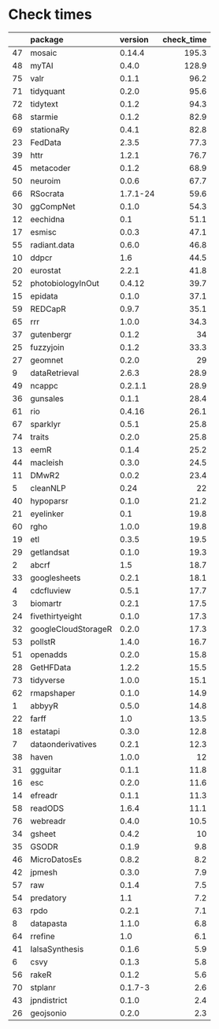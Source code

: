 # Check times

|   |package             |version  | check_time|
|:--|:-------------------|:--------|----------:|
|47 |mosaic              |0.14.4   |      195.3|
|48 |myTAI               |0.4.0    |      128.9|
|75 |valr                |0.1.1    |       96.2|
|71 |tidyquant           |0.2.0    |       95.6|
|72 |tidytext            |0.1.2    |       94.3|
|68 |starmie             |0.1.2    |       82.9|
|69 |stationaRy          |0.4.1    |       82.8|
|23 |FedData             |2.3.5    |       77.3|
|39 |httr                |1.2.1    |       76.7|
|45 |metacoder           |0.1.2    |       68.9|
|50 |neuroim             |0.0.6    |       67.7|
|66 |RSocrata            |1.7.1-24 |       59.6|
|30 |ggCompNet           |0.1.0    |       54.3|
|12 |eechidna            |0.1      |       51.1|
|17 |esmisc              |0.0.3    |       47.1|
|55 |radiant.data        |0.6.0    |       46.8|
|10 |ddpcr               |1.6      |       44.5|
|20 |eurostat            |2.2.1    |       41.8|
|52 |photobiologyInOut   |0.4.12   |       39.7|
|15 |epidata             |0.1.0    |       37.1|
|59 |REDCapR             |0.9.7    |       35.1|
|65 |rrr                 |1.0.0    |       34.3|
|37 |gutenbergr          |0.1.2    |         34|
|25 |fuzzyjoin           |0.1.2    |       33.3|
|27 |geomnet             |0.2.0    |         29|
|9  |dataRetrieval       |2.6.3    |       28.9|
|49 |ncappc              |0.2.1.1  |       28.9|
|36 |gunsales            |0.1.1    |       28.4|
|61 |rio                 |0.4.16   |       26.1|
|67 |sparklyr            |0.5.1    |       25.8|
|74 |traits              |0.2.0    |       25.8|
|13 |eemR                |0.1.4    |       25.2|
|44 |macleish            |0.3.0    |       24.5|
|11 |DMwR2               |0.0.2    |       23.4|
|5  |cleanNLP            |0.24     |         22|
|40 |hypoparsr           |0.1.0    |       21.2|
|21 |eyelinker           |0.1      |       19.8|
|60 |rgho                |1.0.0    |       19.8|
|19 |etl                 |0.3.5    |       19.5|
|29 |getlandsat          |0.1.0    |       19.3|
|2  |abcrf               |1.5      |       18.7|
|33 |googlesheets        |0.2.1    |       18.1|
|4  |cdcfluview          |0.5.1    |       17.7|
|3  |biomartr            |0.2.1    |       17.5|
|24 |fivethirtyeight     |0.1.0    |       17.3|
|32 |googleCloudStorageR |0.2.0    |       17.3|
|53 |pollstR             |1.4.0    |       16.7|
|51 |openadds            |0.2.0    |       15.8|
|28 |GetHFData           |1.2.2    |       15.5|
|73 |tidyverse           |1.0.0    |       15.1|
|62 |rmapshaper          |0.1.0    |       14.9|
|1  |abbyyR              |0.5.0    |       14.8|
|22 |farff               |1.0      |       13.5|
|18 |estatapi            |0.3.0    |       12.8|
|7  |dataonderivatives   |0.2.1    |       12.3|
|38 |haven               |1.0.0    |         12|
|31 |ggguitar            |0.1.1    |       11.8|
|16 |esc                 |0.2.0    |       11.6|
|14 |efreadr             |0.1.1    |       11.3|
|58 |readODS             |1.6.4    |       11.1|
|76 |webreadr            |0.4.0    |       10.5|
|34 |gsheet              |0.4.2    |         10|
|35 |GSODR               |0.1.9    |        9.8|
|46 |MicroDatosEs        |0.8.2    |        8.2|
|42 |jpmesh              |0.3.0    |        7.9|
|57 |raw                 |0.1.4    |        7.5|
|54 |predatory           |1.1      |        7.2|
|63 |rpdo                |0.2.1    |        7.1|
|8  |datapasta           |1.1.0    |        6.8|
|64 |rrefine             |1.0      |        6.1|
|41 |IalsaSynthesis      |0.1.6    |        5.9|
|6  |csvy                |0.1.3    |        5.8|
|56 |rakeR               |0.1.2    |        5.6|
|70 |stplanr             |0.1.7-3  |        2.6|
|43 |jpndistrict         |0.1.0    |        2.4|
|26 |geojsonio           |0.2.0    |        2.3|


